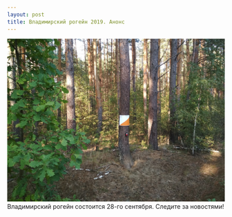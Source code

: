 ```yaml
---
layout: post
title: Владимирский рогейн 2019. Анонс
---
```


![forest_cp.jpg](/images/2019/forest_cp.jpg)
Владимирский рогейн состоится 28-го сентября. Следите за новостями!

